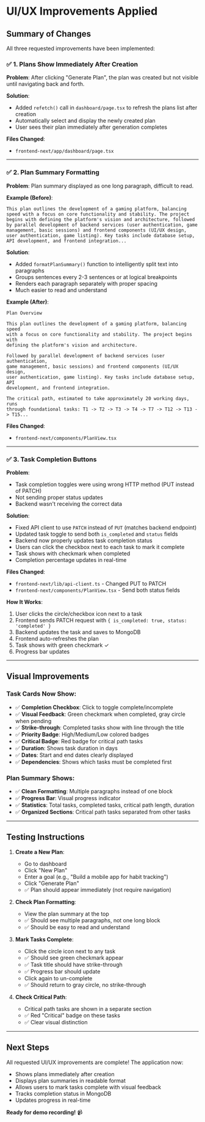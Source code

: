 # UI/UX Improvements Applied

## Summary of Changes

All three requested improvements have been implemented:

### ✅ 1. Plans Show Immediately After Creation

**Problem**: After clicking "Generate Plan", the plan was created but not visible until navigating back and forth.

**Solution**:
- Added `refetch()` call in `dashboard/page.tsx` to refresh the plans list after creation
- Automatically select and display the newly created plan
- User sees their plan immediately after generation completes

**Files Changed**:
- `frontend-next/app/dashboard/page.tsx`

---

### ✅ 2. Plan Summary Formatting

**Problem**: Plan summary displayed as one long paragraph, difficult to read.

**Example (Before)**:
```
This plan outlines the development of a gaming platform, balancing speed with a focus on core functionality and stability. The project begins with defining the platform's vision and architecture, followed by parallel development of backend services (user authentication, game management, basic sessions) and frontend components (UI/UX design, user authentication, game listing). Key tasks include database setup, API development, and frontend integration...
```

**Solution**:
- Added `formatPlanSummary()` function to intelligently split text into paragraphs
- Groups sentences every 2-3 sentences or at logical breakpoints
- Renders each paragraph separately with proper spacing
- Much easier to read and understand

**Example (After)**:
```
Plan Overview

This plan outlines the development of a gaming platform, balancing speed 
with a focus on core functionality and stability. The project begins with 
defining the platform's vision and architecture.

Followed by parallel development of backend services (user authentication, 
game management, basic sessions) and frontend components (UI/UX design, 
user authentication, game listing). Key tasks include database setup, API 
development, and frontend integration.

The critical path, estimated to take approximately 20 working days, runs 
through foundational tasks: T1 -> T2 -> T3 -> T4 -> T7 -> T12 -> T13 -> T15...
```

**Files Changed**:
- `frontend-next/components/PlanView.tsx`

---

### ✅ 3. Task Completion Buttons

**Problem**: 
- Task completion toggles were using wrong HTTP method (PUT instead of PATCH)
- Not sending proper status updates
- Backend wasn't receiving the correct data

**Solution**:
- Fixed API client to use `PATCH` instead of `PUT` (matches backend endpoint)
- Updated task toggle to send both `is_completed` and `status` fields
- Backend now properly updates task completion status
- Users can click the checkbox next to each task to mark it complete
- Task shows with checkmark when completed
- Completion percentage updates in real-time

**Files Changed**:
- `frontend-next/lib/api-client.ts` - Changed PUT to PATCH
- `frontend-next/components/PlanView.tsx` - Send both status fields

**How It Works**:
1. User clicks the circle/checkbox icon next to a task
2. Frontend sends PATCH request with `{ is_completed: true, status: 'completed' }`
3. Backend updates the task and saves to MongoDB
4. Frontend auto-refreshes the plan
5. Task shows with green checkmark ✓
6. Progress bar updates

---

## Visual Improvements

### Task Cards Now Show:
- ✅ **Completion Checkbox**: Click to toggle complete/incomplete
- ✅ **Visual Feedback**: Green checkmark when completed, gray circle when pending
- ✅ **Strike-through**: Completed tasks show with line through the title
- ✅ **Priority Badge**: High/Medium/Low colored badges
- ✅ **Critical Badge**: Red badge for critical path tasks
- ✅ **Duration**: Shows task duration in days
- ✅ **Dates**: Start and end dates clearly displayed
- ✅ **Dependencies**: Shows which tasks must be completed first

### Plan Summary Shows:
- ✅ **Clean Formatting**: Multiple paragraphs instead of one block
- ✅ **Progress Bar**: Visual progress indicator
- ✅ **Statistics**: Total tasks, completed tasks, critical path length, duration
- ✅ **Organized Sections**: Critical path tasks separated from other tasks

---

## Testing Instructions

1. **Create a New Plan**:
   - Go to dashboard
   - Click "New Plan"
   - Enter a goal (e.g., "Build a mobile app for habit tracking")
   - Click "Generate Plan"
   - ✅ Plan should appear immediately (not require navigation)

2. **Check Plan Formatting**:
   - View the plan summary at the top
   - ✅ Should see multiple paragraphs, not one long block
   - ✅ Should be easy to read and understand

3. **Mark Tasks Complete**:
   - Click the circle icon next to any task
   - ✅ Should see green checkmark appear
   - ✅ Task title should have strike-through
   - ✅ Progress bar should update
   - Click again to un-complete
   - ✅ Should return to gray circle, no strike-through

4. **Check Critical Path**:
   - Critical path tasks are shown in a separate section
   - ✅ Red "Critical" badge on these tasks
   - ✅ Clear visual distinction

---

## Next Steps

All requested UI/UX improvements are complete! The application now:
- Shows plans immediately after creation
- Displays plan summaries in readable format
- Allows users to mark tasks complete with visual feedback
- Tracks completion status in MongoDB
- Updates progress in real-time

**Ready for demo recording!** 📹
